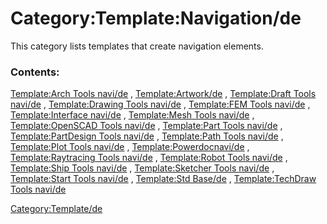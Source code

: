 # Category:Template:Navigation/de
This category lists templates that create navigation elements.

### Contents:

[Template:Arch Tools navi/de](Template:Arch_Tools_navi/de.md) , [Template:Artwork/de](Template:Artwork/de.md) , [Template:Draft Tools navi/de](Template:Draft_Tools_navi/de.md) , [Template:Drawing Tools navi/de](Template:Drawing_Tools_navi/de.md) , [Template:FEM Tools navi/de](Template:FEM_Tools_navi/de.md) , [Template:Interface navi/de](Template:Interface_navi/de.md) , [Template:Mesh Tools navi/de](Template:Mesh_Tools_navi/de.md) , [Template:OpenSCAD Tools navi/de](Template:OpenSCAD_Tools_navi/de.md) , [Template:Part Tools navi/de](Template:Part_Tools_navi/de.md) , [Template:PartDesign Tools navi/de](Template:PartDesign_Tools_navi/de.md) , [Template:Path Tools navi/de](Template:Path_Tools_navi/de.md) , [Template:Plot Tools navi/de](Template:Plot_Tools_navi/de.md) , [Template:Powerdocnavi/de](Template:Powerdocnavi/de.md) , [Template:Raytracing Tools navi/de](Template:Raytracing_Tools_navi/de.md) , [Template:Robot Tools navi/de](Template:Robot_Tools_navi/de.md) , [Template:Ship Tools navi/de](Template:Ship_Tools_navi/de.md) , [Template:Sketcher Tools navi/de](Template:Sketcher_Tools_navi/de.md) , [Template:Start Tools navi/de](Template:Start_Tools_navi/de.md) , [Template:Std Base/de](Template:Std_Base/de.md) , [Template:TechDraw Tools navi/de](Template:TechDraw_Tools_navi/de.md)

[Category:Template/de](Category:Template/de.md)
